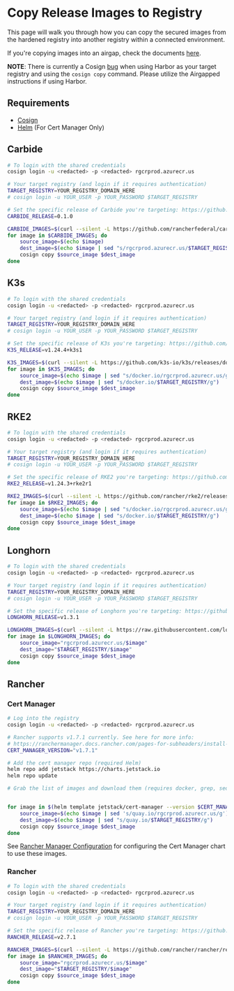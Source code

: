 # Copy Release Images to Registry

This page will walk you through how you can copy the secured images from the hardened registry into another registry within a connected environment.

If you're copying images into an airgap, check the documents [here](downloading-images.md).

**NOTE**: There is currently a Cosign [bug](https://github.com/sigstore/cosign/issues/2208) when using Harbor as your target registry and using the `cosign copy` command. Please utilize the Airgapped instructions if using Harbor. 

## Requirements

* [Cosign](https://docs.sigstore.dev/cosign/installation/)
* [Helm](https://helm.sh/docs/intro/install/) (For Cert Manager Only)

## Carbide

```bash
# To login with the shared credentials
cosign login -u <redacted> -p <redacted> rgcrprod.azurecr.us

# Your target registry (and login if it requires authentication)
TARGET_REGISTRY=YOUR_REGISTRY_DOMAIN_HERE
# cosign login -u YOUR_USER -p YOUR_PASSWORD $TARGET_REGISTRY  

# Set the specific release of Carbide you're targeting: https://github.com/rancherfederal/carbide-releases/releases
CARBIDE_RELEASE=0.1.0

CARBIDE_IMAGES=$(curl --silent -L https://github.com/rancherfederal/carbide-releases/releases/download/$CARBIDE_RELEASE/carbide-images.txt)
for image in $CARBIDE_IMAGES; do
    source_image=$(echo $image)
    dest_image=$(echo $image | sed "s/rgcrprod.azurecr.us/$TARGET_REGISTRY/g")
    cosign copy $source_image $dest_image
done
```

## K3s

```bash
# To login with the shared credentials
cosign login -u <redacted> -p <redacted> rgcrprod.azurecr.us

# Your target registry (and login if it requires authentication)
TARGET_REGISTRY=YOUR_REGISTRY_DOMAIN_HERE
# cosign login -u YOUR_USER -p YOUR_PASSWORD $TARGET_REGISTRY  

# Set the specific release of K3s you're targeting: https://github.com/k3s-io/k3s/releases
K3S_RELEASE=v1.24.4+k3s1

K3S_IMAGES=$(curl --silent -L https://github.com/k3s-io/k3s/releases/download/$K3S_RELEASE/k3s-images.txt)
for image in $K3S_IMAGES; do
    source_image=$(echo $image | sed "s/docker.io/rgcrprod.azurecr.us/g")
    dest_image=$(echo $image | sed "s/docker.io/$TARGET_REGISTRY/g")
    cosign copy $source_image $dest_image
done
```

## RKE2

```bash
# To login with the shared credentials
cosign login -u <redacted> -p <redacted> rgcrprod.azurecr.us

# Your target registry (and login if it requires authentication)
TARGET_REGISTRY=YOUR_REGISTRY_DOMAIN_HERE
# cosign login -u YOUR_USER -p YOUR_PASSWORD $TARGET_REGISTRY  

# Set the specific release of RKE2 you're targeting: https://github.com/rancher/rke2/releases
RKE2_RELEASE=v1.24.3+rke2r1

RKE2_IMAGES=$(curl --silent -L https://github.com/rancher/rke2/releases/download/$RKE2_RELEASE/rke2-images-all.linux-amd64.txt)
for image in $RKE2_IMAGES; do
    source_image=$(echo $image | sed "s/docker.io/rgcrprod.azurecr.us/g")
    dest_image=$(echo $image | sed "s/docker.io/$TARGET_REGISTRY/g")
    cosign copy $source_image $dest_image
done
```

## Longhorn

```bash
# To login with the shared credentials
cosign login -u <redacted> -p <redacted> rgcrprod.azurecr.us

# Your target registry (and login if it requires authentication)
TARGET_REGISTRY=YOUR_REGISTRY_DOMAIN_HERE
# cosign login -u YOUR_USER -p YOUR_PASSWORD $TARGET_REGISTRY  

# Set the specific release of Longhorn you're targeting: https://github.com/longhorn/longhorn/releases
LONGHORN_RELEASE=v1.3.1

LONGHORN_IMAGES=$(curl --silent -L https://raw.githubusercontent.com/longhorn/longhorn/$LONGHORN_RELEASE/deploy/longhorn-images.txt)
for image in $LONGHORN_IMAGES; do
    source_image="rgcrprod.azurecr.us/$image"
    dest_image="$TARGET_REGISTRY/$image"
    cosign copy $source_image $dest_image
done
```

## Rancher

### Cert Manager

```bash
# Log into the registry
cosign login -u <redacted> -p <redacted> rgcrprod.azurecr.us

# Rancher supports v1.7.1 currently. See here for more info:
# https://ranchermanager.docs.rancher.com/pages-for-subheaders/install-upgrade-on-a-kubernetes-cluster#4-install-cert-manager
CERT_MANAGER_VERSION="v1.7.1"

# Add the cert manager repo (required Helm)
helm repo add jetstack https://charts.jetstack.io
helm repo update

# Grab the list of images and download them (requires docker, grep, sed, and awk)


for image in $(helm template jetstack/cert-manager --version $CERT_MANAGER_VERSION | grep 'image:' | sed 's/"//g' | awk '{ print $2 }'); do
    source_image=$(echo $image | sed 's/quay.io/rgcrprod.azurecr.us/g')
    dest_image=$(echo $image | sed "s/quay.io/$TARGET_REGISTRY/g")
    cosign copy $source_image $dest_image
done
```

See [Rancher Manager Configuration](rancher-config.md) for configuring the Cert Manager chart to use these images.

### Rancher

```bash
# To login with the shared credentials
cosign login -u <redacted> -p <redacted> rgcrprod.azurecr.us

# Your target registry (and login if it requires authentication)
TARGET_REGISTRY=YOUR_REGISTRY_DOMAIN_HERE
# cosign login -u YOUR_USER -p YOUR_PASSWORD $TARGET_REGISTRY  

# Set the specific release of Rancher you're targeting: https://github.com/rancher/rancher/releases
RANCHER_RELEASE=v2.7.1

RANCHER_IMAGES=$(curl --silent -L https://github.com/rancher/rancher/releases/download/$RANCHER_RELEASE/rancher-images.txt)
for image in $RANCHER_IMAGES; do
    source_image="rgcrprod.azurecr.us/$image"
    dest_image="$TARGET_REGISTRY/$image"
    cosign copy $source_image $dest_image
done
```
